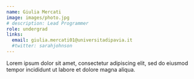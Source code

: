 ```yaml
---
name: Giulia Mercati
image: images/photo.jpg
# description: Lead Programmer
role: undergrad
links:
  email: giulia.mercati01@universitadipavia.it
  #twitter: sarahjohnson
---
```


Lorem ipsum dolor sit amet, consectetur adipiscing elit, sed do eiusmod tempor incididunt ut labore et dolore magna aliqua.
